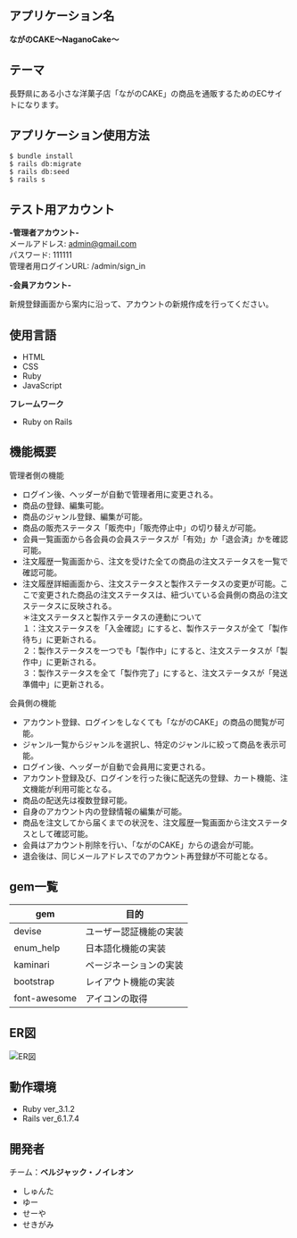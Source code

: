 ## アプリケーション名

**ながのCAKE～NaganoCake～**

## テーマ

 長野県にある小さな洋菓子店「ながのCAKE」の商品を通販するためのECサイトになります。

## アプリケーション使用方法
```
$ bundle install
$ rails db:migrate
$ rails db:seed
$ rails s
```
## テスト用アカウント

**-管理者アカウント-**<br>
メールアドレス: admin@gmail.com<br>
パスワード: 111111<br>
管理者用ログインURL: /admin/sign_in


**-会員アカウント-**<br>

新規登録画面から案内に沿って、アカウントの新規作成を行ってください。

## 使用言語
- HTML
- CSS
- Ruby
- JavaScript

**フレームワーク**
- Ruby on Rails

## 機能概要

管理者側の機能
- ログイン後、ヘッダーが自動で管理者用に変更される。
- 商品の登録、編集可能。
- 商品のジャンル登録、編集が可能。
- 商品の販売ステータス「販売中」「販売停止中」の切り替えが可能。
- 会員一覧画面から各会員の会員ステータスが「有効」か「退会済」かを確認可能。
- 注文履歴一覧画面から、注文を受けた全ての商品の注文ステータスを一覧で確認可能。
- 注文履歴詳細画面から、注文ステータスと製作ステータスの変更が可能。ここで変更された商品の注文ステータスは、紐づいている会員側の商品の注文ステータスに反映される。<br>＊注文ステータスと製作ステータスの連動について<br>１：注文ステータスを「入金確認」にすると、製作ステータスが全て「製作待ち」に更新される。<br>２：製作ステータスを一つでも「製作中」にすると、注文ステータスが「製作中」に更新される。<br>３：製作ステータスを全て「製作完了」にすると、注文ステータスが「発送準備中」に更新される。

会員側の機能
- アカウント登録、ログインをしなくても「ながのCAKE」の商品の閲覧が可能。
- ジャンル一覧からジャンルを選択し、特定のジャンルに絞って商品を表示可能。
- ログイン後、ヘッダーが自動で会員用に変更される。
- アカウント登録及び、ログインを行った後に配送先の登録、カート機能、注文機能が利用可能となる。
- 商品の配送先は複数登録可能。
- 自身のアカウント内の登録情報の編集が可能。
- 商品を注文してから届くまでの状況を、注文履歴一覧画面から注文ステータスとして確認可能。
- 会員はアカウント削除を行い、「ながのCAKE」からの退会が可能。
- 退会後は、同じメールアドレスでのアカウント再登録が不可能となる。


## gem一覧

| gem | 目的 |
----  | ----
|devise| ユーザー認証機能の実装 |
|enum_help| 日本語化機能の実装 |
|kaminari| ページネーションの実装 |
|bootstrap| レイアウト機能の実装 |
|font-awesome| アイコンの取得 |

## ER図
![ER図](ER図.jpg)

## 動作環境
- Ruby ver_3.1.2
- Rails ver_6.1.7.4

## 開発者
チーム：**ベルジャック・ノイレオン**
- しゅんた
- ゆー
- せーや
- せきがみ

